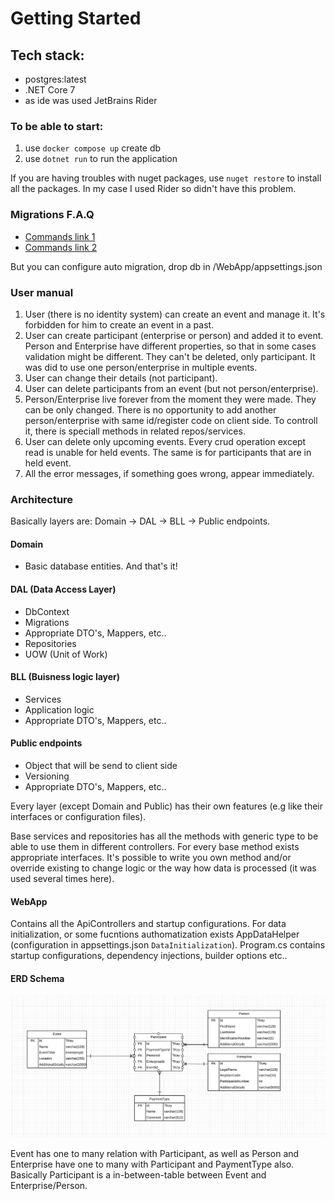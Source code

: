 # Getting Started

## Tech stack:
- postgres:latest
- .NET Core 7
- as ide was used JetBrains Rider

### To be able to start:
1. use `docker compose up` create db
2. use `dotnet run` to run the application

If you are having troubles with nuget packages, use `nuget restore` to install all the packages. In my case I used Rider so didn't have this problem. 

### Migrations F.A.Q
- [Commands link 1](nullam/nullam-application/App.DAL.EF/README.md)
- [Commands link 2](https://github.com/allerk/nullam/blob/main/nullam-application/App.DAL.EF/README.md)

But you can configure auto migration, drop db in /WebApp/appsettings.json

### User manual
1. User (there is no identity system) can create an event and manage it. It's forbidden for him to create an event in a past.
2. User can create participant (enterprise or person) and added it to event. Person and Enterprise have different properties, so that in some cases validation might be different. They can't be deleted, only participant. It was did to use one person/enterprise in multiple events.
3. User can change their details (not participant).
4. User can delete participants from an event (but not person/enterprise).
5. Person/Enterprise live forever from the moment they were made. They can be only changed. There is no opportunity to add another person/enterprise with same id/register code on client side. To controll it, there is speciall methods in related repos/services.
6. User can delete only upcoming events. Every crud operation except read is unable for held events. The same is for participants that are in held event.
7. All the error messages, if something goes wrong, appear immediately.

### Architecture

Basically layers are: Domain -> DAL -> BLL -> Public endpoints.

#### Domain
- Basic database entities. And that's it!
#### DAL (Data Access Layer)
- DbContext
- Migrations
- Appropriate DTO's, Mappers, etc..
- Repositories
- UOW (Unit of Work)
#### BLL (Buisness logic layer)
- Services
- Application logic
- Appropriate DTO's, Mappers, etc..
#### Public endpoints
- Object that will be send to client side
- Versioning
- Appropriate DTO's, Mappers, etc..

Every layer (except Domain and Public) has their own features (e.g like their interfaces or configuration files).

Base services and repositories has all the methods with generic type to be able to use them in different controllers. For every base method exists appropriate interfaces. It's possible to write you own method and/or override existing to change logic or the way how data is processed (it was used several times here).

#### WebApp
Contains all the ApiControllers and startup configurations. For data initialization, or some fucntions authomatization exists AppDataHelper (configuration in appsettings.json `DataInitialization`). Program.cs contains startup configurations, dependency injections, builder options etc..

#### ERD Schema
![alt text](https://github.com/allerk/nullam/blob/main/nullam-application/erd.png?raw=true)

Event has one to many relation with Participant, as well as Person and Enterprise have one to many with Participant and PaymentType also. Basically Participant is a in-between-table between Event and Enterprise/Person.
